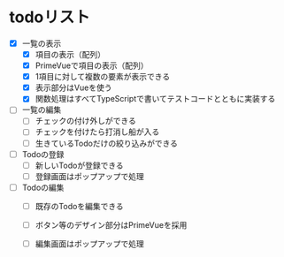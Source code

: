 # todoリスト

- [x] 一覧の表示
  - [x] 項目の表示（配列）
  - [x] PrimeVueで項目の表示（配列）
  - [x] 1項目に対して複数の要素が表示できる
  - [x] 表示部分はVueを使う
  - [x] 関数処理はすべてTypeScriptで書いてテストコードとともに実装する
- [ ] 一覧の編集
  - [ ] チェックの付け外しができる
  - [ ] チェックを付けたら打消し船が入る
  - [ ] 生きているTodoだけの絞り込みができる
- [ ] Todoの登録
  - [ ] 新しいTodoが登録できる
  - [ ] 登録画面はポップアップで処理
- [ ] Todoの編集
  - [ ] 既存のTodoを編集できる
  - [ ] ボタン等のデザイン部分はPrimeVueを採用
  - [ ] 編集画面はポップアップで処理
  